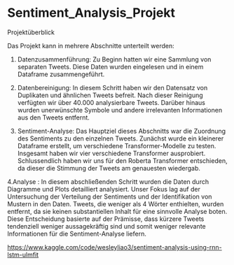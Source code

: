 # Sentiment_Analysis_Projekt
Projektüberblick

Das Projekt kann in mehrere Abschnitte unterteilt werden:

1. Datenzusammenführung:
Zu Beginn hatten wir eine Sammlung von separaten Tweets. Diese Daten wurden eingelesen und in einem Dataframe zusammengeführt.

2. Datenbereinigung:
In diesem Schritt haben wir den Datensatz von Duplikaten und ähnlichen Tweets befreit. Nach dieser Reinigung verfügten wir über 40.000 analysierbare Tweets.
Darüber hinaus wurden unerwünschte Symbole und andere irrelevanten Informationen aus den Tweets entfernt.

3. Sentiment-Analyse:
Das Hauptziel dieses Abschnitts war die Zuordnung des Sentiments zu den einzelnen Tweets.
Zunächst wurde ein kleinerer Dataframe erstellt, um verschiedene Transformer-Modelle zu testen.
Insgesamt haben wir vier verschiedene Transformer ausprobiert.
Schlussendlich haben wir uns für den Roberta Transformer entschieden, da dieser die Stimmung der Tweets am genauesten wiedergab.

 4.Analyse :
 In diesem abschließenden Schritt wurden die Daten durch Diagramme und Plots detailliert analysiert. Unser Fokus lag auf der Untersuchung der 
 Verteilung der Sentiments und der Identifikation von Mustern in den Daten. Tweets, die weniger als 4 Wörter enthielten, wurden entfernt, da sie 
 keinen substantiellen Inhalt für eine sinnvolle Analyse boten. Diese Entscheidung basierte auf der Prämisse, dass kürzere Tweets tendenziell weniger 
 aussagekräftig sind und somit weniger relevante Informationen für die Sentiment-Analyse liefern.

https://www.kaggle.com/code/wesleyliao3/sentiment-analysis-using-rnn-lstm-ulmfit
